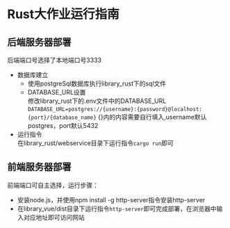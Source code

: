 # Rust大作业运行指南

## 后端服务器部署

后端端口号选择了本地端口号3333  

- 数据库建立  
  - 使用postgreSql数据库执行library_rust下的sql文件   
  - DATABASE_URL设置  
修改library_rust下的.env文件中的DATABASE_URL  
`DATABASE_URL=postgres://{username}:{password}@localhost:{port}/{database_name}`
{}内的内容需要自行填入,username默认postgres，port默认5432  
- 运行指令  
在library_rust/webservice目录下运行指令`cargo run`即可  

## 前端服务器部署

前端端口可自主选择，运行步骤：
+ 安装node.js，并使用npm install -g http-server指令安装http-server
+ 在library_vue/dist目录下运行指令`http-server`即可完成部署，在浏览器中输入对应地址即可访问网站
